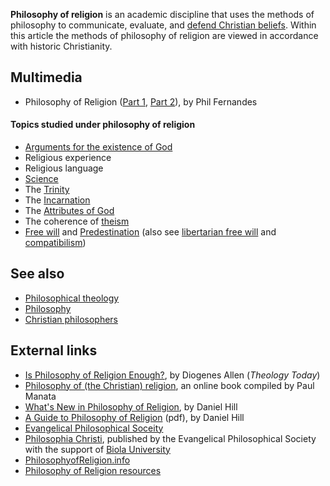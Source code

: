 **Philosophy of religion** is an academic discipline that uses the
methods of philosophy to communicate, evaluate, and
[defend Christian beliefs](Apologetics "Apologetics"). Within this
article the methods of philosophy of religion are viewed in
accordance with historic Christianity.


## Multimedia

-   Philosophy of Religion
    ([Part 1](http://server.firefighters.org/fernandes/36555.mp3),
    [Part 2](http://server.firefighters.org/fernandes/36556.mp3)), by
    Phil Fernandes

#### Topics studied under philosophy of religion

-   [Arguments for the existence of God](Arguments_for_the_existence_of_God "Arguments for the existence of God")
-   Religious experience
-   Religious language
-   [Science](Science "Science")
-   The [Trinity](Trinity "Trinity")
-   The [Incarnation](Incarnation "Incarnation")
-   The [Attributes of God](Attributes_of_God "Attributes of God")
-   The coherence of [theism](Theism "Theism")
-   [Free will](Free_will "Free will") and
    [Predestination](Predestination "Predestination") (also see
    [libertarian free will](Libertarian_free_will "Libertarian free will")
    and [compatibilism](Compatibilism "Compatibilism"))

## See also

-   [Philosophical theology](Philosophical_theology "Philosophical theology")
-   [Philosophy](Philosophy "Philosophy")
-   [Christian philosophers](http://www.theopedia.com/Category:Christian_philosophers "Category:Christian philosophers")

## External links

-   [Is Philosophy of Religion Enough?](http://theologytoday.ptsem.edu/search/index-browse.htm),
    by Diogenes Allen (*Theology Today*)
-   [Philosophy of (the Christian) religion](http://triablogue.blogspot.com/2006/07/philosophy-of-christian-religion.html),
    an online book compiled by Paul Manata
-   [What's New in Philosophy of Religion](http://www.philosophynow.org/archive/articles/21hill.htm),
    by Daniel Hill
-   [A Guide to Philosophy of Religion](http://www.uccf.org.uk/yourcourse/rtsf/docs/philosophyofreligion.pdf)
    (pdf), by Daniel Hill
-   [Evangelical Philosophical Soceity](http://www.epsociety.org/)
-   [Philosophia Christi](http://www.epsociety.org/journal.htm),
    published by the Evangelical Philosophical Society with the support
    of [Biola University](Biola_University "Biola University")
-   [PhilosophyofReligion.info](http://www.philosophyofreligion.info/)
-   [Philosophy of Religion resources](http://www3.baylor.edu/~Scott_Moore/Phi_Rel_info.html)



